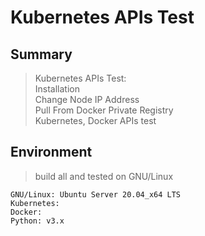 # Kubernetes APIs Test


Summary
----------
> Kubernetes APIs Test: </br>
> Installation </br>
> Change Node IP Address </br>
> Pull From Docker Private Registry </br>
> Kubernetes, Docker APIs test </br>


Environment
----------
> build all and tested on GNU/Linux

    GNU/Linux: Ubuntu Server 20.04_x64 LTS
    Kubernetes:
    Docker:
    Python: v3.x

